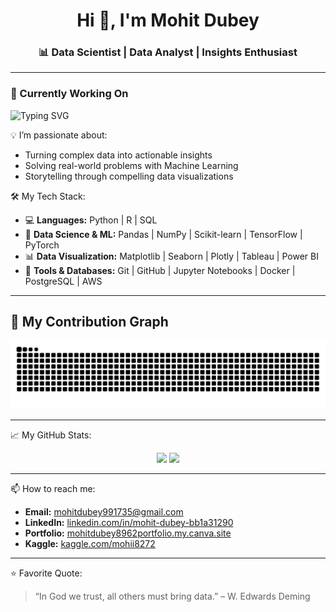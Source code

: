 <h1 align="center">Hi 👋, I'm Mohit Dubey</h1>
<h3 align="center">📊 Data Scientist | Data Analyst | Insights Enthusiast</h3>

---
<h3 align="left">💼 Currently Working On</h3>

<p align="left">
  <img src="https://readme-typing-svg.herokuapp.com?font=Fira+Code&size=22&pause=1000&color=36BCF7&vCenter=true&multiline=true&width=600&height=100&lines=📈+Building+Predictive+Models+with+Python;📊+Creating+Interactive+Dashboards;💡+Extracting+Actionable+Insights+from+Data" alt="Typing SVG" />
</p>

💡 I’m passionate about:
- Turning complex data into actionable insights
- Solving real-world problems with Machine Learning
- Storytelling through compelling data visualizations

🛠️ My Tech Stack:
- 💻 **Languages:** Python | R | SQL
- 🧠 **Data Science & ML:** Pandas | NumPy | Scikit-learn | TensorFlow | PyTorch
- 📊 **Data Visualization:** Matplotlib | Seaborn | Plotly | Tableau | Power BI
- 📁 **Tools & Databases:** Git | GitHub | Jupyter Notebooks | Docker | PostgreSQL | AWS

---


## 🐍 My Contribution Graph

![Snake animation](https://raw.githubusercontent.com/mohitdubey991735/mohitdubey991735/main/output/github-contribution-grid-snake.svg)



---

📈 My GitHub Stats:

<p align="center">
  <img src="https://github-readme-stats.vercel.app/api?username=mohitdubey991735&show_icons=true&theme=github_dark" width="48%" />
  <img src="https://github-readme-streak-stats.herokuapp.com?user=mohitdubey991735&theme=github_dark&hide_border=true" width="48%" />
</p>

---

📫 How to reach me:
- **Email:** [mohitdubey991735@gmail.com](mailto:mohitdubey991735@gmail.com)
- **LinkedIn:** [linkedin.com/in/mohit-dubey-bb1a31290](https://www.linkedin.com/in/mohit-dubey-bb1a31290)
- **Portfolio:** [mohitdubey8962portfolio.my.canva.site](https://mohitdubey8962portfolio.my.canva.site/)
- **Kaggle:** [kaggle.com/mohii8272](https://www.kaggle.com/mohii8272)

---

⭐ Favorite Quote:
> “In God we trust, all others must bring data.” – W. Edwards Deming

